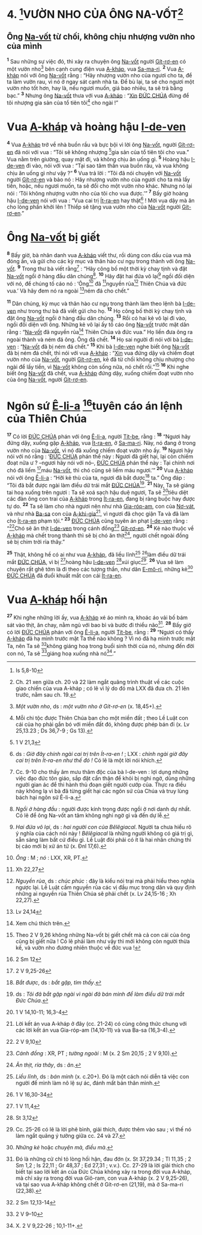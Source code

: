 # 4. [^1@-b6ae3034-e940-40ec-8393-da141f29d8dd]VƯỜN NHO CỦA ÔNG NA-VỐT[^1-b6ae3034-e940-40ec-8393-da141f29d8dd]

## Ông [Na-vốt]() từ chối, không chịu nhượng vườn nho của mình
<sup><b>1</b></sup> Sau những sự việc đó, thì xảy ra chuyện ông [Na-vốt]() người [Gít-rơ-en]() có một vườn nho[^2-b6ae3034-e940-40ec-8393-da141f29d8dd] bên cạnh cung điện vua [A-kháp](), vua [Sa-ma-ri](). <sup><b>2</b></sup> Vua [A-kháp]() nói với ông [Na-vốt]() rằng : “Hãy nhượng vườn nho của ngươi cho ta, để ta làm vườn rau, vì nó ở ngay sát cạnh nhà ta. Để bù lại, ta sẽ cho ngươi một vườn nho tốt hơn, hay là, nếu ngươi muốn, giá bao nhiêu, ta sẽ trả bằng bạc.” <sup><b>3</b></sup> Nhưng ông [Na-vốt]() thưa với vua [A-kháp]() : “[Xin]() [ĐỨC CHÚA]() đừng để tôi nhượng gia sản của tổ tiên tôi[^3-b6ae3034-e940-40ec-8393-da141f29d8dd] cho ngài !”


# Vua [A-kháp]() và hoàng hậu [I-de-ven]()
<sup><b>4</b></sup> Vua [A-kháp]() trở về nhà buồn rầu và bực bội vì lời ông [Na-vốt](), người [Gít-rơ-en]() đã nói với vua : “Tôi sẽ không nhượng [^2@-b6ae3034-e940-40ec-8393-da141f29d8dd]gia sản của tổ tiên tôi cho vua.” Vua nằm trên giường, quay mặt đi, và không chịu ăn uống gì. <sup><b>5</b></sup> Hoàng hậu [I-de-ven]() đi vào, nói với vua : “Tại sao tâm thần vua buồn rầu, và vua không chịu ăn uống gì như vậy ?” <sup><b>6</b></sup> Vua trả lời : “Tôi đã nói chuyện với [Na-vốt]() người [Gít-rơ-en]() và bảo nó : Hãy nhượng vườn nho của ngươi cho ta mà lấy tiền, hoặc, nếu ngươi muốn, ta sẽ đổi cho một vườn nho khác. Nhưng nó lại nói : ‘Tôi không nhượng vườn nho của tôi cho vua được.’” <sup><b>7</b></sup> Bấy giờ hoàng hậu [I-de-ven]() nói với vua : “Vua cai trị [Ít-ra-en]() hay thật[^4-b6ae3034-e940-40ec-8393-da141f29d8dd] ! Mời vua dậy mà ăn cho lòng phấn khởi lên ! Thiếp sẽ tặng vua vườn nho của [Na-vốt]() người [Gít-rơ-en]().”


# Ông [Na-vốt]() bị giết
<sup><b>8</b></sup> Bấy giờ, bà nhân danh vua [A-kháp]() viết thư, rồi dùng con dấu của vua mà đóng ấn, và gửi cho các kỳ mục và thân hào cư ngụ trong thành với ông [Na-vốt](). <sup><b>9</b></sup> Trong thư bà viết rằng[^5-b6ae3034-e940-40ec-8393-da141f29d8dd] : “Hãy công bố một thời kỳ chay tịnh và đặt [Na-vốt]() ngồi ở hàng đầu dân chúng[^6-b6ae3034-e940-40ec-8393-da141f29d8dd]. <sup><b>10</b></sup> Hãy đặt hai đứa vô lại[^7-b6ae3034-e940-40ec-8393-da141f29d8dd] ngồi đối diện với nó, để chúng tố cáo nó : ‘Ông[^8-b6ae3034-e940-40ec-8393-da141f29d8dd] đã [^3@-b6ae3034-e940-40ec-8393-da141f29d8dd]nguyền rủa[^9-b6ae3034-e940-40ec-8393-da141f29d8dd] Thiên Chúa và đức vua.’ Và hãy đem nó ra ngoài [^4@-b6ae3034-e940-40ec-8393-da141f29d8dd]ném đá cho chết.”

<sup><b>11</b></sup> Dân chúng, kỳ mục và thân hào cư ngụ trong thành làm theo lệnh bà [I-de-ven]() như trong thư bà đã viết gửi cho họ. <sup><b>12</b></sup> Họ công bố thời kỳ chay tịnh và đặt ông [Na-vốt]() ngồi ở hàng đầu dân chúng. <sup><b>13</b></sup> Rồi có hai kẻ vô lại đi vào, ngồi đối diện với ông. Những kẻ vô lại ấy tố cáo ông [Na-vốt]() trước mặt dân rằng : “[Na-vốt]() đã nguyền rủa[^10-b6ae3034-e940-40ec-8393-da141f29d8dd] Thiên Chúa và đức vua.” Họ liền đưa ông ra ngoài thành và ném đá ông. Ông đã chết. <sup><b>14</b></sup> Họ sai người đi nói với bà [I-de-ven]() : “[Na-vốt]() đã bị ném đá chết.” <sup><b>15</b></sup> Khi bà [I-de-ven]() nghe biết ông [Na-vốt]() đã bị ném đá chết, thì nói với vua [A-kháp]() : “[Xin]() vua đứng dậy và chiếm đoạt vườn nho của [Na-vốt](), người [Gít-rơ-en](), kẻ đã từ chối không chịu nhượng cho ngài để lấy tiền, vì [Na-vốt]() không còn sống nữa, nó chết rồi.”[^11-b6ae3034-e940-40ec-8393-da141f29d8dd] <sup><b>16</b></sup> Khi nghe biết ông [Na-vốt]() đã chết, vua [A-kháp]() đứng dậy, xuống chiếm đoạt vườn nho của ông [Na-vốt](), người [Gít-rơ-en]().


# Ngôn sứ [Ê-li-a]() [^5@-b6ae3034-e940-40ec-8393-da141f29d8dd]tuyên cáo án lệnh của Thiên Chúa
<sup><b>17</b></sup> Có lời [ĐỨC CHÚA]() phán với ông [Ê-li-a](), người [Tít-be](), rằng : <sup><b>18</b></sup> “Ngươi hãy đứng dậy, xuống gặp [A-kháp](), vua [Ít-ra-en](), ở [Sa-ma-ri](). Này, nó đang ở trong vườn nho của [Na-vốt](), vì nó đã xuống chiếm đoạt vườn nho ấy. <sup><b>19</b></sup> Ngươi hãy nói với nó rằng : ‘[ĐỨC CHÚA]() phán thế này : Ngươi đã giết hại, lại còn chiếm đoạt nữa ư ? –ngươi hãy nói với nó–, [ĐỨC CHÚA]() phán thế này : Tại chính nơi chó đã liếm [^6@-b6ae3034-e940-40ec-8393-da141f29d8dd]máu [Na-vốt](), thì chó cũng sẽ liếm máu ngươi.’” <sup><b>20</b></sup> Vua [A-kháp]() nói với ông [Ê-li-a]() : “Hỡi kẻ thù của ta, ngươi đã bắt được[^12-b6ae3034-e940-40ec-8393-da141f29d8dd] ta.” Ông đáp : “Tôi đã bắt được ngài làm điều dữ trái mắt [ĐỨC CHÚA]()[^13-b6ae3034-e940-40ec-8393-da141f29d8dd]. <sup><b>21</b></sup> Này, Ta sẽ giáng tai hoạ xuống trên ngươi : Ta sẽ xoá sạch hậu duệ ngươi, Ta sẽ [^7@-b6ae3034-e940-40ec-8393-da141f29d8dd]tiêu diệt các đàn ông con trai của [A-kháp]() trong [Ít-ra-en](), đang bị ràng buộc hay được tự do. <sup><b>22</b></sup> Ta sẽ làm cho nhà ngươi nên như nhà [Gia-róp-am](), con của [Nơ-vát](), và như nhà [Ba-sa]() con của [A-khi-gia]()[^14-b6ae3034-e940-40ec-8393-da141f29d8dd], vì ngươi đã chọc giận Ta và đã làm cho [Ít-ra-en]() phạm tội.” <sup><b>23</b></sup> [ĐỨC CHÚA]() cũng tuyên án phạt [I-de-ven]() rằng : “[^8@-b6ae3034-e940-40ec-8393-da141f29d8dd]Chó sẽ ăn thịt [I-de-ven]() trong cánh đồng[^15-b6ae3034-e940-40ec-8393-da141f29d8dd] [Gít-rơ-en](). <sup><b>24</b></sup> Kẻ nào thuộc về [A-kháp]() mà chết trong thành thì sẽ bị chó ăn thịt[^16-b6ae3034-e940-40ec-8393-da141f29d8dd], người chết ngoài đồng sẽ bị chim trời rỉa thây.”

<sup><b>25</b></sup> Thật, không hề có ai như vua [A-kháp](), đã liều lĩnh[^17-b6ae3034-e940-40ec-8393-da141f29d8dd] [^9@-b6ae3034-e940-40ec-8393-da141f29d8dd]làm điều dữ trái mắt [ĐỨC CHÚA](), vì bị [^10@-b6ae3034-e940-40ec-8393-da141f29d8dd]hoàng hậu [I-de-ven]() [^11@-b6ae3034-e940-40ec-8393-da141f29d8dd]xúi giục[^18-b6ae3034-e940-40ec-8393-da141f29d8dd]. <sup><b>26</b></sup> Vua sẽ làm chuyện rất ghê tởm là đi theo các tượng thần, như dân [E-mô-ri](), những kẻ[^19-b6ae3034-e940-40ec-8393-da141f29d8dd] [ĐỨC CHÚA]() đã đuổi khuất mắt con cái [Ít-ra-en]().


# Vua [A-kháp]() hối hận
<sup><b>27</b></sup> Khi nghe những lời ấy, vua [A-kháp]() xé áo mình ra, khoác áo vải bố bám sát vào thịt, ăn chay, nằm ngủ với bao bì và bước đi thiểu não[^20-b6ae3034-e940-40ec-8393-da141f29d8dd]. <sup><b>28</b></sup> Bấy giờ có lời [ĐỨC CHÚA]() phán với ông [Ê-li-a](), người [Tít-be](), rằng : <sup><b>29</b></sup> “Ngươi có thấy [A-kháp]() đã hạ mình trước mặt Ta thế nào không ? Vì nó đã hạ mình trước mặt Ta, nên Ta sẽ [^12@-b6ae3034-e940-40ec-8393-da141f29d8dd]không giáng hoạ trong buổi sinh thời của nó, nhưng đến đời con nó, Ta sẽ [^13@-b6ae3034-e940-40ec-8393-da141f29d8dd]giáng hoạ xuống nhà nó[^21-b6ae3034-e940-40ec-8393-da141f29d8dd].”

[^1-b6ae3034-e940-40ec-8393-da141f29d8dd]: Ch. 21 xen giữa ch. 20 và 22 làm ngắt quãng trình thuật về các cuộc giao chiến của vua A-kháp ; có lẽ vì lý do đó mà LXX đã đưa ch. 21 lên trước, nằm sau ch. 19.
[^2-b6ae3034-e940-40ec-8393-da141f29d8dd]: *Một vườn nho*, ds : *một vườn nho ở Gít-rơ-en* (x. 18,45+).
[^3-b6ae3034-e940-40ec-8393-da141f29d8dd]: Mỗi chi tộc được Thiên Chúa ban cho một miền đất ; theo Lề Luật con cái của họ phải gắn bó với miền đất đó, không được phép bán đi (x. Lv 25,13.23 ; Ds 36,7-9 ; Gs 13).
[^4-b6ae3034-e940-40ec-8393-da141f29d8dd]: ds : *Giờ đây chính ngài cai trị trên Ít-ra-en !* ; LXX : *chính ngài giờ đây cai trị trên Ít-ra-en như thế đó !* Có lẽ là một lời nói khích.
[^5-b6ae3034-e940-40ec-8393-da141f29d8dd]: Cc. 9-10 cho thấy âm mưu thâm độc của bà I-de-ven : lợi dụng những việc đạo đức tôn giáo, sắp đặt cẩn thận để khỏi bị nghi ngờ, dùng những người gian ác để thi hành thủ đoạn giết người cướp của. Thực ra điều này không lạ vì bà đã từng giết hại các ngôn sứ của Chúa và truy lùng bách hại ngôn sứ Ê-li-a.
[^6-b6ae3034-e940-40ec-8393-da141f29d8dd]: *Ngồi ở hàng đầu* : người được kính trọng được ngồi ở nơi danh dự nhất. Có lẽ để ông Na-vốt an tâm không nghi ngờ gì và đến dự lễ.
[^7-b6ae3034-e940-40ec-8393-da141f29d8dd]: *Hai đứa vô lại*, ds : *hai người con của Bêlêgiacal*. Người ta chưa hiểu rõ ý nghĩa của cách nói này ! *Bêlêgiacal* là những người không có giá trị gì, sẵn sàng làm bất cứ điều gì. Lề Luật đòi phải có ít là hai nhân chứng thì bị cáo mới bị xử án tử (x. Đnl 17,6).
[^8-b6ae3034-e940-40ec-8393-da141f29d8dd]: *Ông* : M ; *nó* : LXX, XR, PT.
[^9-b6ae3034-e940-40ec-8393-da141f29d8dd]: *Nguyền rủa*, ds : *chúc phúc* : đây là kiểu nói trại mà phải hiểu theo nghĩa ngược lại. Lề Luật cấm nguyền rủa các vị đầu mục trong dân và quy định những ai nguyền rủa Thiên Chúa sẽ phải chết (x. Lv 24,15-16 ; Xh 22,27).
[^10-b6ae3034-e940-40ec-8393-da141f29d8dd]: Xem chú thích trên.
[^11-b6ae3034-e940-40ec-8393-da141f29d8dd]: Theo 2 V 9,26 không những Na-vốt bị giết chết mà cả con cái của ông cũng bị giết nữa ! Có lẽ phải làm như vậy thì mới không còn người thừa kế, và vườn nho đương nhiên thuộc về đức vua !
[^12-b6ae3034-e940-40ec-8393-da141f29d8dd]: *Bắt được*, ds : *bắt gặp, tìm thấy*.
[^13-b6ae3034-e940-40ec-8393-da141f29d8dd]: ds : *Tôi đã bắt gặp ngài vì ngài đã bán mình để làm điều dữ trái mắt Đức Chúa*.
[^14-b6ae3034-e940-40ec-8393-da141f29d8dd]: Lời kết án vua A-kháp ở đây (cc. 21-24) có cùng công thức chung với các lời kết án vua Gia-róp-am (14,10-11) và vua Ba-sa (16,3-4).
[^15-b6ae3034-e940-40ec-8393-da141f29d8dd]: *Cánh đồng* : XR, PT ; *tường ngoài* : M (x. 2 Sm 20,15 ; 2 V 9,10).
[^16-b6ae3034-e940-40ec-8393-da141f29d8dd]: *Ăn thịt, rỉa thây*, ds : *ăn*.
[^17-b6ae3034-e940-40ec-8393-da141f29d8dd]: *Liều lĩnh*, ds : *bán mình* (x. c.20+). Đó là một cách nói diễn tả việc con người để mình làm nô lệ sự ác, đánh mất bản thân mình.
[^18-b6ae3034-e940-40ec-8393-da141f29d8dd]: Cc. 25-26 có lẽ là lời phê bình, giải thích, được thêm vào sau ; vì thế nó làm ngắt quãng ý tưởng giữa cc. 24 và 27.
[^19-b6ae3034-e940-40ec-8393-da141f29d8dd]: *Những kẻ* hoặc *chuyện mà, điều mà*.
[^20-b6ae3034-e940-40ec-8393-da141f29d8dd]: Đó là những cử chỉ tỏ lòng hối hận, đau đớn (x. St 37,29.34 ; Tl 11,35 ; 2 Sm 1,2 ; Is 22,11 ; Gr 48,37 ; Ed 27,31 ; v.v.). Cc. 27-29 là lời giải thích cho biết tại sao lời kết án của Đức Chúa không xảy ra trong đời vua A-kháp, mà chỉ xảy ra trong đời vua Giô-ram, con vua A-kháp (x. 2 V 9,25-26), và tại sao vua A-kháp không chết ở Gít-rơ-en (21,19), mà ở Sa-ma-ri (22,38).
[^21-b6ae3034-e940-40ec-8393-da141f29d8dd]: X. 2 V 9,22-26 ; 10,1-11+.
[^1@-b6ae3034-e940-40ec-8393-da141f29d8dd]: Is 5,8-10
[^2@-b6ae3034-e940-40ec-8393-da141f29d8dd]: 1 V 21,3
[^3@-b6ae3034-e940-40ec-8393-da141f29d8dd]: Xh 22,27
[^4@-b6ae3034-e940-40ec-8393-da141f29d8dd]: Lv 24,14
[^5@-b6ae3034-e940-40ec-8393-da141f29d8dd]: 2 Sm 12
[^6@-b6ae3034-e940-40ec-8393-da141f29d8dd]: 2 V 9,25-26
[^7@-b6ae3034-e940-40ec-8393-da141f29d8dd]: 1 V 14,10-11; 16,3-4
[^8@-b6ae3034-e940-40ec-8393-da141f29d8dd]: 2 V 9,10
[^9@-b6ae3034-e940-40ec-8393-da141f29d8dd]: 1 V 16,30-34
[^10@-b6ae3034-e940-40ec-8393-da141f29d8dd]: 1 V 11,4
[^11@-b6ae3034-e940-40ec-8393-da141f29d8dd]: St 3,12
[^12@-b6ae3034-e940-40ec-8393-da141f29d8dd]: 2 Sm 12,13-14
[^13@-b6ae3034-e940-40ec-8393-da141f29d8dd]: 2 V 9–10